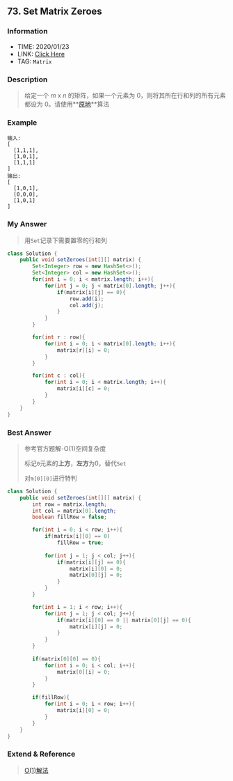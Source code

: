 ## 73. Set Matrix Zeroes

### Information

* TIME: 2020/01/23
* LINK: [Click Here](https://leetcode-cn.com/problems/set-matrix-zeroes/)
* TAG: `Matrix`

### Description

> 给定一个 *m* x *n* 的矩阵，如果一个元素为 0，则将其所在行和列的所有元素都设为 0。请使用**[原地](http://baike.baidu.com/item/原地算法)**算法

### Example

```text
输入: 
[
  [1,1,1],
  [1,0,1],
  [1,1,1]
]
输出: 
[
  [1,0,1],
  [0,0,0],
  [1,0,1]
]
```

### My Answer

> 用`Set`记录下需要置零的行和列

```java
class Solution {
    public void setZeroes(int[][] matrix) {
        Set<Integer> row = new HashSet<>();
        Set<Integer> col = new HashSet<>();
        for(int i = 0; i < matrix.length; i++){
            for(int j = 0; j < matrix[0].length; j++){
                if(matrix[i][j] == 0){
                    row.add(i);
                    col.add(j);
                }
            }
        }

        for(int r : row){
            for(int i = 0; i < matrix[0].length; i++){
                matrix[r][i] = 0;
            }
        }

        for(int c : col){
            for(int i = 0; i < matrix.length; i++){
                matrix[i][c] = 0;
            }
        }
    }
}
```

### Best Answer

> 参考官方题解-O(1)空间复杂度
>
> 标记`0`元素的**上方**，**左方**为0，替代`Set`
>
> 对`m[0][0]`进行特判

```java
class Solution {
    public void setZeroes(int[][] matrix) {
        int row = matrix.length;
        int col = matrix[0].length;
        boolean fillRow = false;

        for(int i = 0; i < row; i++){
            if(matrix[i][0] == 0)
                fillRow = true;
            
            for(int j = 1; j < col; j++){
                if(matrix[i][j] == 0){
                    matrix[i][0] = 0;
                    matrix[0][j] = 0;
                }
            }
        }

        for(int i = 1; i < row; i++){
            for(int j = 1; j < col; j++){
                if(matrix[i][0] == 0 || matrix[0][j] == 0){
                    matrix[i][j] = 0;
                }
            }
        }
        
        if(matrix[0][0] == 0){
            for(int i = 0; i < col; i++){
                matrix[0][i] = 0;
            }
        }

        if(fillRow){
            for(int i = 0; i < row; i++){
                matrix[i][0] = 0;
            }
        }
    }
}
```

### Extend & Reference

> [O(1)解法](https://leetcode-cn.com/problems/set-matrix-zeroes/solution/ju-zhen-zhi-ling-by-leetcode/)

